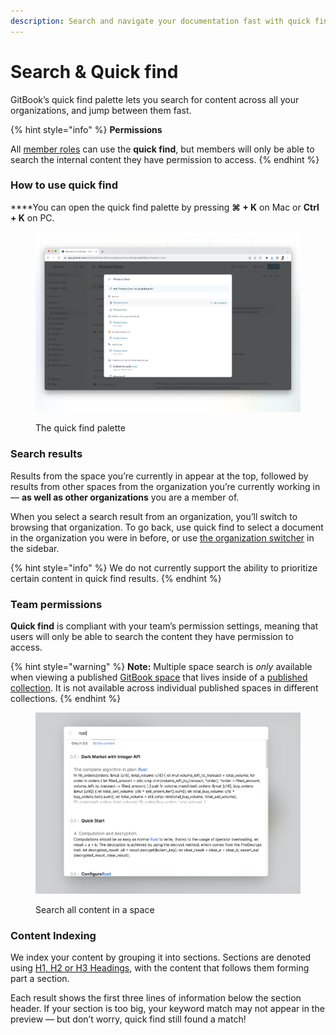 ```yaml
---
description: Search and navigate your documentation fast with quick find.
---
```


# Search & Quick find

GitBook’s quick find palette lets you search for content across all your organizations, and jump between them fast.

{% hint style="info" %}
**Permissions**

All [member roles](../../account-management/member-management/roles.md) can use the **quick find**, but members will only be able to search the internal content they have permission to access.‌
{% endhint %}

### How to use quick find

**​**You can open the quick find palette by pressing **⌘ + K** on Mac or **Ctrl + K** on PC.

<figure><img src="../../.gitbook/assets/quick-find.png" alt=""><figcaption><p>The quick find palette</p></figcaption></figure>

### Search results <a href="#display-of-results" id="display-of-results"></a>

Results from the space you’re currently in appear at the top, followed by results from other spaces from the organization you’re currently working in — **as well as other organizations** you are a member of.

When you select a search result from an organization, you’ll switch to browsing that organization. To go back, use quick find to select a document in the organization you were in before, or use [the organization switcher](../../editor/navigation.md#the-sidebar) in the sidebar.

{% hint style="info" %}
We do not currently support the ability to prioritize certain content in quick find results.
{% endhint %}

### ​Team permissions <a href="#team-permissions" id="team-permissions"></a>

**Quick find** is compliant with your team’s permission settings, meaning that users will only be able to search the content they have permission to access.‌

{% hint style="warning" %}
**Note:** Multiple space search is _only_ available when viewing a published [GitBook space](../../editor/content-structure/what-is-a-space.md) that lives inside of a [published collection](../../collaboration/share/share-a-collection.md). It is not available across individual published spaces in different collections.
{% endhint %}

<figure><img src="../../.gitbook/assets/Screenshot 2024-02-15 at 11.35.11.png" alt=""><figcaption><p>Search all content in a space</p></figcaption></figure>

### Content Indexing <a href="#indexation" id="indexation"></a>

We index your content by grouping it into sections. Sections are denoted using [H1, H2 or H3 Headings](../../blocks/heading.md), with the content that follows them forming part a section.

Each result shows the first three lines of information below the section header. If your section is too big, your keyword match may not appear in the preview — but don’t worry, quick find still found a match!
